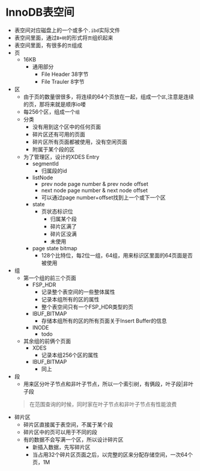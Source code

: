 # InnoDB表空间
* 表空间对应磁盘上的一个或多个`.ibd`实际文件
* 表空间里面，通过`B+树`的形式将`页`组织起来
* 表空间里面，有很多的`页`组成
* 页
    * 16KB
        * 通用部分
            * File Header 38字节
            * File Trauler 8字节
* 区
    * 由于页的数量很很多，将连续的64个页放在一起，组成一个`区`,注意是连续的页，那将来就是顺序io喽  
    * 每256个区，组成一个`组`
    * 分类
        * 没有用到这个区中的任何页面
        * 碎片区还有可用的页面
        * 碎片区所有页面都被使用，没有空闲页面
        * 附属于某个段的区
    * 为了管理区，设计的XDES Entry
        * segmentId
            * 归属段的id
        * listNode
            * prev node page number & prev node offset
            * next node page number & next node offset
            * 可以通过page number+offset找到上一个或下一个区
        * state
            * 页状态标识位
                * 归属某个段
                * 碎片区满了
                * 碎片区没满
                * 未使用
        * page state bitmap
            * 128个比特位，每2位一组，64组，用来标识区里面的64页面是否被使用
* 组
    * 第一个组的前三个页面
        * FSP_HDR
            * 记录整个表空间的一些整体属性
            * 记录本组所有的区的属性
            * 整个表空间只有一个FSP_HDR类型的页
        * IBUF_BITMAP
            * 存储本组所有的区的所有页面关于Insert Buffer的信息
        * INODE
            * todo
    * 其余组的前俩个页面
        * XDES
            * 记录本组256个区的属性
        * IBUF_BITMAP
            * 同上
* 段
    * 用来区分叶子节点和非叶子节点，所以一个索引树，有俩段，叶子段|非叶子段
    > 在范围查询的时候，同时家在叶子节点和非叶子节点有性能浪费
* 碎片区
    * 碎片区直接属于表空间，不属于某个段
    * 碎片区中的页可以用于不同的段
    * 有的数据不会写满一个区，所以设计碎片区
        * 新插入数据，先写碎片区
        * 当占用32个碎片区页面之后，以完整的区来分配存储空间，一次64个页，1M